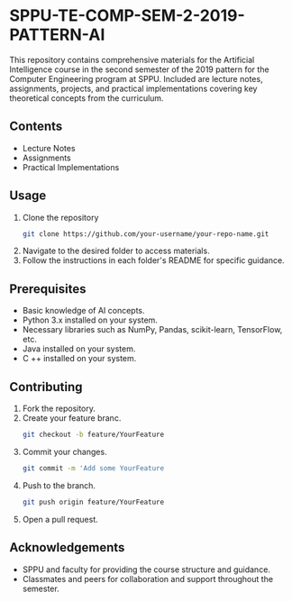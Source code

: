 # SPPU-TE-COMP-SEM-2-2019-PATTERN-AI
This repository contains comprehensive materials for the Artificial Intelligence course in the second semester of the 2019 pattern for the Computer Engineering program at SPPU. Included are lecture notes, assignments, projects, and practical implementations covering key theoretical concepts from the curriculum.

## Contents
- Lecture Notes
- Assignments
- Practical Implementations

## Usage
1. Clone the repository
   ```bash
   git clone https://github.com/your-username/your-repo-name.git
   ```
3. Navigate to the desired folder to access materials.
4. Follow the instructions in each folder's README for specific guidance.

## Prerequisites
- Basic knowledge of AI concepts.
- Python 3.x installed on your system.
- Necessary libraries such as NumPy, Pandas, scikit-learn, TensorFlow, etc.
- Java installed on your system.
- C ++ installed on your system.

## Contributing

1. Fork the repository.
2. Create your feature branc.
   ```bash
   git checkout -b feature/YourFeature
   ```
3. Commit your changes.
   ```bash
   git commit -m 'Add some YourFeature
   ```
4. Push to the branch.
   ```bash
   git push origin feature/YourFeature
    ```
5. Open a pull request.

## Acknowledgements
- SPPU and faculty for providing the course structure and guidance.
- Classmates and peers for collaboration and support throughout the semester.
